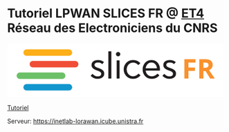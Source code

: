 # Tutoriel LPWAN SLICES FR @ [ET4](https://et4.sciencesconf.org/) Réseau des Electroniciens du CNRS

![](slices-fr.png)

[Tutoriel](tutoriel)

Serveur: https://inetlab-lorawan.icube.unistra.fr
